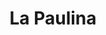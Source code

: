---
title: La Paulina
nombre_comunidad: La Paulina
municipio: Valdivia
departamento: Antioquia
descripcion: >-
  Es una comunidad dispersa en toda la vereda, casi el 80% a borde de carretera
  con familias muy numerosas (5 o 6 px). Cultivan cacao y tienen una asociación
  muy fuerte de productores. También tienen otros cultivos de pancoger y
  proyectos de piscicultura. Hay presencia de grupos armados no estatales y los
  jóvenes no pueden estar fuera después de las 6 pm. 
num_personas: 1250
num_familias: 250
min_distancia_casco_urbano: 45
km_distancia_casco_urbano: 25
vias_acceso: >-
  La vereda está sobre la via que conecta a al costa Atlántica, por lo que tiene
  carretera pero en condiciones regulares. Hay riesgos de deslizamientos,
  derrumbes e inundación. 
infraestructura_comunitaria: Caseta comunal,Sede ASOCAVAL,Instituciones educativas (IE),Espacios deportivos
notas_infraestructura_comunitaria:
  - 'IE: Centro educativo rural La Paulina.'
liderazgo_comunidad:
  - >-
    Se identfican liderazgos importantes en el territorio.

    La JAC es activa y funciona.

    Hay una Asociación muy representativa en la vereda y a nivel municipal
    llamada Asociación de cacaoteros de Valdivia (ASOCAVAL).

    Se rescata la práctica de juntanzas comunitarias.
inclusion_diversidad_genero: |-
  Algunas mujeres hacen parte de ASOCAVAL.
  La JAC tiene una presidenta mujer
  No hay organizaciones de mujeres ni jóvenes
comentarios_conectividad: >-
  En algunos espacios se cuenta con señal,  en su mayoria debe ser con antena
  satelital
punto_SOLE: Punto Vive Digital
comentarios_punto_SOLE:
  - Punto de Vive Digital del Centro Educativo rural La paulina.
ppales_actividades_economicas_vocacion_productiva:
  - Agricultura
  - Pesca
  - Minería
comentarios_ppales_actividades_economicas_vocacion_productiva:
  - Agricultura (cacao
  - ' plátano y yuca).'
comunidad_sostenible_uso_suelo: >-
  En el marco del proceso de sustitución de cultivos, se legalizaron 68 predios,
  lo que brinda sostenibilidad a la unidad productiva.
org_con_proyeccion:
  - Asociación de cacaoteros de Valdivia (ASOCAVAL)
  - Proyecto piscícola
servicios_publicos_comunidades_focalizadas: []
comunidades_focalizadas_educacion_infraestructura_educativa:
  - Centro educativo rural La Paulina
  - IE de Puerto Valdivia
comunidades_focalizadas_practicas_organizativas:
  - Junta de Acción Comunal
  - Asociación de cacaoteros de Valdivia
  - Procesos en temas productivos y sociales
conectividad_minima: Regular
iniciativas_priorizadas:
  - Cacao
org_focalizada:
  - ASOCAVAL
riesgo: Alto
otros_programas_USAID:
  - 'No'
alianzas_colaboradores_1: []
alianzas_colaboradores_2: []
actividades_ocio: []
medios_comunicacion_narrativas_locales:
  - Televaldivia
  - CV Comunicaciones
num_visitas_realizadas: 4
num_diagnosticos_rurales_participativos_realizados: 1
infraestructura_salud_atencion_psicosocial: []
notas_infraestructura_salud_atencion_psicosocial: null
num_visitas_predio: 16
url: /comunidad-focalizada/la-paulina
layout: single
download_file: /reportes/la-paulina.pdf

---